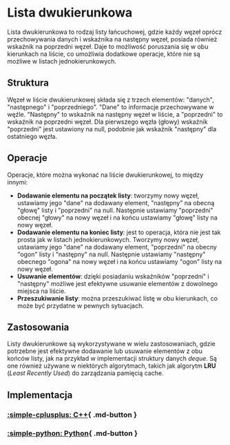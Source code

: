 # Lista dwukierunkowa

Lista dwukierunkowa to rodzaj listy łańcuchowej, gdzie każdy węzeł oprócz przechowywania danych i wskaźnika na następny węzeł, posiada również wskaźnik na poprzedni węzeł. Daje to możliwość poruszania się w obu kierunkach na liście, co umożliwia dodatkowe operacje, które nie są możliwe w listach jednokierunkowych.

## Struktura

Węzeł w liście dwukierunkowej składa się z trzech elementów: "danych", "następnego" i "poprzedniego". "Dane" to informacje przechowywane w węźle. "Następny" to wskaźnik na następny węzeł w liście, a "poprzedni" to wskaźnik na poprzedni węzeł. Dla pierwszego węzła (głowy) wskaźnik "poprzedni" jest ustawiony na null, podobnie jak wskaźnik "następny" dla ostatniego węzła.

## Operacje

Operacje, które można wykonać na liście dwukierunkowej, to między innymi:

- **Dodawanie elementu na początek listy**: tworzymy nowy węzeł, ustawiamy jego "dane" na dodawany element, "następny" na obecną "głowę" listy i "poprzedni" na null. Następnie ustawiamy "poprzedni" obecnej "głowy" na nowy węzeł i na końcu ustawiamy "głowę" listy na nowy węzeł.
- **Dodawanie elementu na koniec listy**: jest to operacja, która nie jest tak prosta jak w listach jednokierunkowych. Tworzymy nowy węzeł, ustawiamy jego "dane" na dodawany element, "poprzedni" na obecny "ogon" listy i "następny" na null. Następnie ustawiamy "następny" obecnego "ogona" na nowy węzeł i na końcu ustawiamy "ogon" listy na nowy węzeł.
- **Usuwanie elementów**: dzięki posiadaniu wskaźników "poprzedni" i "następny" możliwe jest efektywne usuwanie elementów z dowolnego miejsca na liście.
- **Przeszukiwanie listy**: można przeszukiwać listę w obu kierunkach, co może być przydatne w pewnych sytuacjach.

## Zastosowania

Listy dwukierunkowe są wykorzystywane w wielu zastosowaniach, gdzie potrzebne jest efektywne dodawanie lub usuwanie elementów z obu końców listy, jak na przykład w implementacji struktury danych *deque*. Są one również używane w niektórych algorytmach, takich jak algorytm **LRU** (*Least Recently Used*) do zarządzania pamięcią cache.

## Implementacja

### [:simple-cplusplus: C++](../../programming/c++/algorithms/structures/doubly-linked-list.md){ .md-button }

### [:simple-python: Python](../../programming/python/algorithms/structures/doubly-linked-list.md){ .md-button }
